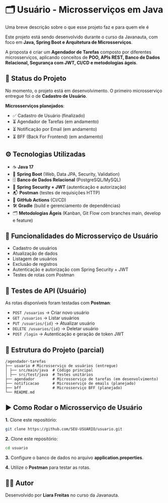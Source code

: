 
# 🗂️ Usuário  - Microsserviços em Java

Uma breve descrição sobre o que esse projeto faz e para quem ele é

Este projeto está sendo desenvolvido durante o curso da Javanauta, com foco em **Java, Spring Boot e Arquitetura de Microsserviços**.

A proposta é criar um **Agendador de Tarefas** composto por diferentes microsserviços, aplicando conceitos de **POO, APIs REST, Banco de Dados Relacional, Segurança com JWT, CI/CD e metodologias ágeis**.

## 📌 Status do Projeto

No momento, o projeto está em desenvolvimento.
O primeiro microsserviço entregue foi o de **Cadastro de Usuário**.

**Microsserviços planejados**:

- ✅ Cadastro de Usuário (finalizado)
- ⏳ Agendador de Tarefas (em andamento)
- ⏳ Notificação por Email (em andamento)
- ⏳ BFF (Back For Frontend) (em andamento)


## ⚙️ Tecnologias Utilizadas

- ☕ **Java 17**
- 🌱 **Spring Boot** (Web, Data JPA, Security, Validation)
- 🗄️ **Banco de Dados Relacional** (PostgreSQL/MySQL)
- 🔐 **Spring Security + JWT** (autenticação e autorização)
- 📬 **Postman** (testes de requisições HTTP)
- 🔄 **GitHub Actions** (CI/CD)
- 🛠️ **Gradle** (build e gerenciamento de dependências)
- 🗂️ **Metodologias Ágeis** (Kanban, Git Flow com branches main, develop e feature)


## 🚀 Funcionalidades do Microsserviço de Usuário

 - Cadastro de usuários
 - Atualização de dados
 - Listagem de usuários
 - Exclusão de registros
 - Autenticação e autorização com Spring Security + JWT
 - Testes de rotas com Postman


## 🧪 Testes de API (Usuário)

As rotas disponíveis foram testadas com **Postman**:

 - `POST /usuarios` → Criar novo usuário
 - `GET /usuarios` → Listar usuários
 - `PUT /usuarios/{id}` → Atualizar usuário
 - `DELETE /usuarios/{id}` → Deletar usuário
 - `POST /login` → Autenticação e geração de token JWT

 ## 📂 Estrutura do Projeto (parcial)
 
 ```shell
 /agendador-tarefas
├── usuario # Microsserviço de usuários (entregue)
│ ├── src/main/java  # Código principal
│ ├── src/test/java  # Testes unitários
├── agendador        # Microsserviço de tarefas (em desenvolvimento)
├── notificacao      # Microsserviço de emails (planejado)
├── bff              # Microsserviço BFF (planejado)
└── README.md
```

## ▶️ Como Rodar o Microsserviço de Usuário

**1.** Clone este repositório:
```bash
git clone https://github.com/SEU-USUARIO/usuario.git
```

**2.** Clone este repositório:
```bash
cd usuario
```
**3.** Configure o banco de dados no arquivo **application.properties**.

**4.** Utilize o **Postman** para testar as rotas.

## 👨‍💻 Autor

Desenvolvido por **Liara Freitas** no curso da Javanauta.
